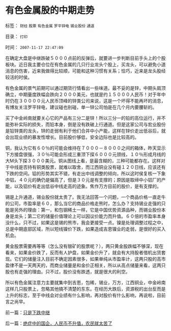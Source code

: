 # 有色金属股的中期走势

标签： `财经` `股票` `有色金属` `罗平锌电` `锡业股份` `通道` 

目录： `打印`

时间： `2007-11-17 22:47:09`

在确定大盘是中继跌破５０００点前的反弹后，就要进一步判断目前手头上的个股板块。近日我主要仓位在有色金属的几只行业龙头个股上，买龙头，可以避免小道消息的伤害，近来我做得比较顺，可能和这种习惯有关系；恰巧，近来是龙头股经较活的时侯。

有色金属的景气前期可以通过期货行情看出一些味道。最不妥的是锌，中期头肩顶确立，中期量度跌幅会跌向２０００美元，也就是约１５０００人民币！对于年中时仍在３００００元人民币顶峰的锌类公司来说，这是一个坏得不能再坏的消息，有博友关注罗平锌电，建议碰也别碰，单一锌公司怕是在几个月内要腰斩的。

买了中金岭南就要关心它的产品有三分二是锌！所以三分一的铅的高位运行，并不能弥补实际的损失，而铅本身，倒是没有跌破上行通道。但是这家公司与宏业股份是铅锌类的龙头，锌的走弱有利于他们合并中小产能，这样在锌价走出低谷后，就会出现业绩的暴发性增长。目前股价够低，安全边际也是比较高的。

铜，我认为它有６０％的可能会维持在７０００－８０００之间的箱体，昨天显示下方接盘很强，３０％可能会形成三重顶下探６０００元颈线，１０％形成月线的大M头下探３０００美元。铜从图线上看，是最含糊的，三种可能都存在。这样对于中线是否持有铜类股票，就难以取舍，而江西铜业没有碰１２０日线，应该还有下跌的空间。铝的形势其实不错，有走出中线调整的倾向，所以这时侯复核一下象中铝，４０元的确仍是偏高了，但是３０元是有支撑的；原因是取缔中小铝厂的产能，以及铝价有走出低谷中线走高的迹象。焦作万方目前的股价，是有支撑的。

锡是上升通道，锡业股份就太贵了。我无法回答一个问题，一个商品价格一直走牛的公司，市盈率是６０，那么当它的商品价格走熊时，怎么办？支持锡业走强的只能是另外的理由：第一，和包钢稀土一样，它是中国优势资源品种，而锡业股份本身是龙头；第二它的储量价值理论上可以因议价能力而升值。６０倍的市盈率本身没什么，只不过，如果这是锡的熊市，我会更接受一点。镍是处理调整过程之中，总是中期底部区域，所以短线镍价下跌，如果造成吉恩镍业的走弱，是很好的买入机会。

黄金股票需要再等等（怎么没有银矿的股票呢？），两只黄金股跌幅不够深，现在看来，如果金价跌了，反而有人护盘，如果金价升了，就会有大持股者借机出货套现。它们的储量注入目前不确定因素很多，如果单纯从市盈率计，这两只股的高市盈律不是一天两天的，而商业储量是和金价正相关，所以从高点储量来看，这两只股也有走强的理由。只不过，股价没有跌透，就是很大的利空。

所以有色金属注意力主要就集中到吉恩，包稀，锡业，万方，江西铜业，中金岭南这样几只股票上，忽略其他搞不清楚的东东。在经历大跌后，资源税的出台反而是上升的标志，至于中线会对业绩有什么影响，再对股价有什么影响，再说啦，目前言之尚早。



前一篇：[只是下跌中继](../../../2007/11/17/只是下跌中继.md)

后一篇：[绝症中的国企，人民币不升值，农民就太苦了](../../../2007/11/18/绝症中的国企，人民币不升值，农民就太苦了.md)
